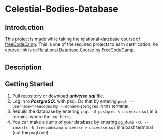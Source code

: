 # Celestial-Bodies-Database
## Introduction
This project is made while taking the relational-database course of [freeCodeCamp](https://www.freecodecamp.org). This is one of the required projects to earn certification.
he course link is 👉[Relational Database Course by FreeCodeCamp](https://www.freecodecamp.org/learn/relational-database/).

## Description

## Getting Started
1. Pull repository or download ***universe.sql*** file.
2. Log in to ***PostgreSQL*** with psql. Do that by entering ```psql --username=freecodecamp --dbname=postgres``` in the terminal.  
3. Rebuild the database by entering ```psql -U postgres < universe.sql``` in a terminal where the .sql file is.
4.  You can make a dump of your database by entering  ```pg_dump -cC --inserts -U freecodecamp universe > universe.sql``` in a bash terminal (not the psql one). 
   


